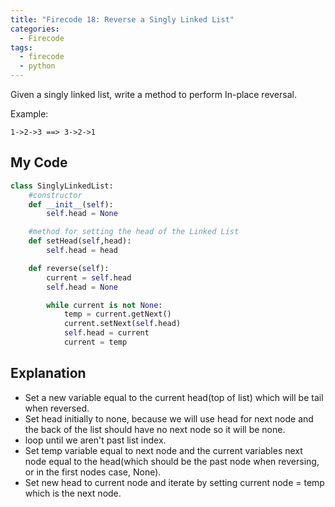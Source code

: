 ```yaml
---
title: "Firecode 18: Reverse a Singly Linked List"
categories:
  - Firecode
tags:
  - firecode
  - python
---
```

Given a singly linked list, write a method to perform In-place reversal.

Example:

```
1->2->3 ==> 3->2->1
```

## My Code

```python
class SinglyLinkedList:
    #constructor
    def __init__(self):
        self.head = None

    #method for setting the head of the Linked List
    def setHead(self,head):
        self.head = head

    def reverse(self):
        current = self.head
        self.head = None

        while current is not None:
            temp = current.getNext()
            current.setNext(self.head)
            self.head = current
            current = temp
```

## Explanation

* Set a new variable equal to the current head(top of list) which will be tail when reversed.
* Set head initially to none, because we will use head for next node and the back of the list should have no next node so it will be none.
* loop until we aren't past list index.
* Set temp variable equal to next node and the current variables next node equal to the head(which should be the past node when reversing, or in the first nodes case, None).
* Set new head to current node and iterate by setting current node = temp which is the next node.
